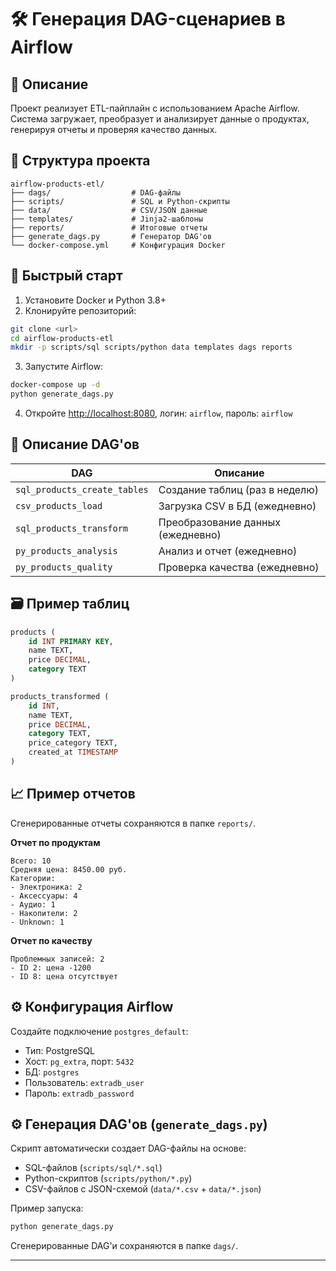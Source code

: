 
# 🛠️ Генерация DAG-сценариев в Airflow

## 📌 Описание

Проект реализует ETL-пайплайн с использованием Apache Airflow. Система загружает, преобразует и анализирует данные о продуктах, генерируя отчеты и проверяя качество данных.

## 📁 Структура проекта

```
airflow-products-etl/
├── dags/                  # DAG-файлы
├── scripts/               # SQL и Python-скрипты
├── data/                  # CSV/JSON данные
├── templates/             # Jinja2-шаблоны
├── reports/               # Итоговые отчеты
├── generate_dags.py       # Генератор DAG'ов
└── docker-compose.yml     # Конфигурация Docker
```

## 🚀 Быстрый старт

1. Установите Docker и Python 3.8+
2. Клонируйте репозиторий:
```bash
git clone <url>
cd airflow-products-etl
mkdir -p scripts/sql scripts/python data templates dags reports
```
3. Запустите Airflow:
```bash
docker-compose up -d
python generate_dags.py
```
4. Откройте [http://localhost:8080](http://localhost:8080), логин: `airflow`, пароль: `airflow`

## 🔄 Описание DAG'ов

| DAG                          | Описание                          |
|------------------------------|-----------------------------------|
| `sql_products_create_tables` | Создание таблиц (раз в неделю)    |
| `csv_products_load`          | Загрузка CSV в БД (ежедневно)     |
| `sql_products_transform`     | Преобразование данных (ежедневно) |
| `py_products_analysis`       | Анализ и отчет (ежедневно)        |
| `py_products_quality`        | Проверка качества (ежедневно)     |

## 🗃️ Пример таблиц

```sql
products (
    id INT PRIMARY KEY,
    name TEXT,
    price DECIMAL,
    category TEXT
)

products_transformed (
    id INT,
    name TEXT,
    price DECIMAL,
    category TEXT,
    price_category TEXT,
    created_at TIMESTAMP
)
```

## 📈 Пример отчетов
Сгенерированные отчеты сохраняются в папке `reports/`.

**Отчет по продуктам**
```
Всего: 10
Средняя цена: 8450.00 руб.
Категории:
- Электроника: 2
- Аксессуары: 4
- Аудио: 1
- Накопители: 2
- Unknown: 1
```

**Отчет по качеству**
```
Проблемных записей: 2
- ID 2: цена -1200
- ID 8: цена отсутствует
```

## ⚙️ Конфигурация Airflow

Создайте подключение `postgres_default`:
- Тип: PostgreSQL
- Хост: `pg_extra`, порт: `5432`
- БД: `postgres`
- Пользователь: `extradb_user`
- Пароль: `extradb_password`

## ⚙️ Генерация DAG'ов (`generate_dags.py`)

Скрипт автоматически создает DAG-файлы на основе:
- SQL-файлов (`scripts/sql/*.sql`)
- Python-скриптов (`scripts/python/*.py`)
- CSV-файлов с JSON-схемой (`data/*.csv` + `data/*.json`)

Пример запуска:
```bash
python generate_dags.py
```
Сгенерированные DAG'и сохраняются в папке `dags/`.

---

